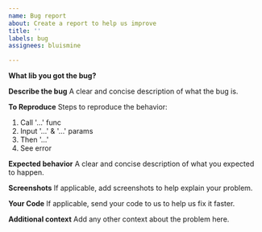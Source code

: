 ```yaml
---
name: Bug report
about: Create a report to help us improve
title: ''
labels: bug
assignees: bluismine

---
```


**What lib you got the bug?**

**Describe the bug**
A clear and concise description of what the bug is.

**To Reproduce**
Steps to reproduce the behavior:
1. Call '...' func
2. Input '...' & '...' params
3. Then '...'
4. See error

**Expected behavior**
A clear and concise description of what you expected to happen.

**Screenshots**
If applicable, add screenshots to help explain your problem.

**Your Code**
If applicable, send your code to us to help us fix it faster.

**Additional context**
Add any other context about the problem here.
